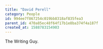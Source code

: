 ```yaml
---
title: "David Perell"
category: People
id: 994ee7f867254c019bb8318af835fea3
parent_id: 470a85ec48f64f17b1e8ba374f4a187f
created_at: 1588783154903
---
```


The Writing Guy.
    